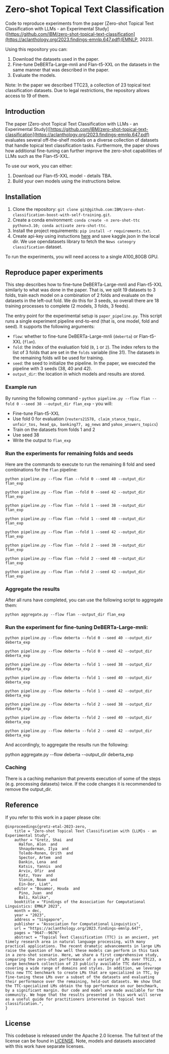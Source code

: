 # Zero-shot Topical Text Classification

Code to reproduce experiments from the paper [Zero-shot Topical Text Classification with LLMs - an Experimental Study]([https://github.com/IBM/zero-shot-topical-text-classification](https://aclanthology.org/2023.findings-emnlp.647.pdf)(EMNLP, 2023).

Using this repository you can:

1. Download the datasets used in the paper.
2. Fine-tune DeBERTa-Large-mnli and Flan-t5-XXL on the datasets in the same manner that was described in the paper.
3. Evaluate the models.

Note: In the paper we described TTC23, a collection of 23 topical text classification datasets. Due to legal restrictions, the repository allows access to 19 of them.

## Introduction

The paper [Zero-shot Topical Text Classification with LLMs - an Experimental Study]([https://github.com/IBM/zero-shot-topical-text-classification](https://aclanthology.org/2023.findings-emnlp.647.pdf) evaluates several off-the-shelf models on a diverse collection of datasets that handle topical text classification tasks. Furthermore, the paper shows how additional fine-tuning can further improve the zero-shot capabilities of LLMs such as the Flan-t5-XXL.

To use our work, you can either:

1. Download our Flan-t5-XXL model - details TBA.
2. Build your own models using the instructions below.

## Installation

1. Clone the repository: `git clone git@github.com:IBM/zero-shot-classification-boost-with-self-training.git`.
2. Create a conda environment: `conda create -n zero-shot-ttc python=3.10; conda activate zero-shot-ttc`.
3. Install the project requirements: `pip install -r requirements.txt`.
4. Create api-key using instuctions [here](https://christianjmills.com/posts/kaggle-obtain-api-key-tutorial/) and save kaggle.json in the local dir. We use opendatasets library to fetch the `News cateogry classification` dataset.

To run the experiments, you will need access to a single A100_80GB GPU.

## Reproduce paper experiments

This step describes how to fine-tune DeBERTa-Large-mnli and Flan-t5-XXL similarly to what was done in the paper. That is, we split 19 datasets to 3 folds, train each model on a combination of 2 folds and evaluate on the datasets in the left-out fold. We do this for 3 seeds, so overall there are 18 training processes to complete (2 models, 3 folds, 3 feeds).

The entry point for the experimental setup is `paper_pipeline.py`. This script runs a single experiment pipeline end-to-end (that is, one model, fold and seed). It supports the following arguments:

* `flow`: whether to fine-tune DeBERTa-Large-mnli (`deberta`) or Flan-t5-XXL (`flan`).
* `fold`: the index of the evaluation fold (`0`, `1` or `2`). The index refers to the list of 3 folds that are set in the `folds` variable (line 31). The datasets in the remaining folds will be used for training.
* `seed`: the seed to initialize the pipeline. In the paper, we executed the pipeline with 3 seeds (38, 40 and 42).
* `output_dir`: the location in which models and results are stored.

### Example run

By running the following command - `python pipeline.py --flow flan --fold 0 --seed 38 --output_dir flan_exp` - you will:

* Fine-tune Flan-t5-XXL
* Use fold 0 for evaluation (`reuters21578,
    claim_stance_topic,  unfair_tos, head_qa, banking77, ag_news` and `yahoo_answers_topics`) 
* Train on the datasets from folds 1 and 2
* Use seed 38
* Write the output to `flan_exp`

### Run the experiments for remaining folds and seeds

Here are the commands to execute to run the remaining 8 fold and seed combinations for the `flan` pipeline:

`python pipeline.py --flow flan --fold 0 --seed 40 --output_dir flan_exp`

`python pipeline.py --flow flan --fold 0 --seed 42 --output_dir flan_exp`

`python pipeline.py --flow flan --fold 1 --seed 38 --output_dir flan_exp`

`python pipeline.py --flow flan --fold 1 --seed 40 --output_dir flan_exp`

`python pipeline.py --flow flan --fold 1 --seed 42 --output_dir flan_exp`

`python pipeline.py --flow flan --fold 2 --seed 38 --output_dir flan_exp`

`python pipeline.py --flow flan --fold 2 --seed 40 --output_dir flan_exp`

`python pipeline.py --flow flan --fold 2 --seed 42 --output_dir flan_exp`

### Aggregate the results

After all runs have completed, you can use the following script to aggregate them:

`python aggregate.py --flow flan --output_dir flan_exp`

### Run the experiment for fine-tuning DeBERTa-Large-mnli:

`python pipeline.py --flow deberta --fold 0 --seed 40 --output_dir deberta_exp`

`python pipeline.py --flow deberta --fold 0 --seed 42 --output_dir deberta_exp`

`python pipeline.py --flow deberta --fold 1 --seed 38 --output_dir deberta_exp`

`python pipeline.py --flow deberta --fold 1 --seed 40 --output_dir deberta_exp`

`python pipeline.py --flow deberta --fold 1 --seed 42 --output_dir deberta_exp`

`python pipeline.py --flow deberta --fold 2 --seed 38 --output_dir deberta_exp`

`python pipeline.py --flow deberta --fold 2 --seed 40 --output_dir deberta_exp`

`python pipeline.py --flow deberta --fold 2 --seed 42 --output_dir deberta_exp`

And accordingly, to aggregate the results run the following:

python aggregate.py --flow deberta --output_dir deberta_exp

### Caching

There is a caching mehanism that prevents execution of some of the steps (e.g. processing datasets) twice. If the code changes it is recommended to remove the output_dir.

## Reference

If you refer to this work in a paper please cite:

```
@inproceedings{gretz-etal-2023-zero,
    title = "Zero-shot Topical Text Classification with {LLM}s - an Experimental Study",
    author = "Gretz, Shai  and
      Halfon, Alon  and
      Shnayderman, Ilya  and
      Toledo-Ronen, Orith  and
      Spector, Artem  and
      Dankin, Lena  and
      Katsis, Yannis  and
      Arviv, Ofir  and
      Katz, Yoav  and
      Slonim, Noam  and
      Ein-Dor, Liat",
    editor = "Bouamor, Houda  and
      Pino, Juan  and
      Bali, Kalika",
    booktitle = "Findings of the Association for Computational Linguistics: EMNLP 2023",
    month = dec,
    year = "2023",
    address = "Singapore",
    publisher = "Association for Computational Linguistics",
    url = "https://aclanthology.org/2023.findings-emnlp.647",
    pages = "9647--9676",
    abstract = "Topical Text Classification (TTC) is an ancient, yet timely research area in natural language processing, with many practical applications. The recent dramatic advancements in large LMs raise the question of how well these models can perform in this task in a zero-shot scenario. Here, we share a first comprehensive study, comparing the zero-shot performance of a variety of LMs over TTC23, a large benchmark collection of 23 publicly available TTC datasets, covering a wide range of domains and styles. In addition, we leverage this new TTC benchmark to create LMs that are specialized in TTC, by fine-tuning these LMs over a subset of the datasets and evaluating their performance over the remaining, held-out datasets. We show that the TTC-specialized LMs obtain the top performance on our benchmark, by a significant margin. Our code and model are made available for the community. We hope that the results presented in this work will serve as a useful guide for practitioners interested in topical text classification.",
}
```


## License

This codebase is released under the Apache 2.0 license. The full text of the license can be found in [LICENSE](LICENSE). Note, models and datasets associated with this work have separate licenses.


